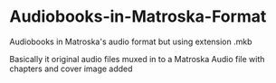 # Audiobooks-in-Matroska-Format
Audiobooks in Matroska's audio format but using extension .mkb 


Basically it original audio files muxed in to a Matroska Audio file with chapters and cover image added
